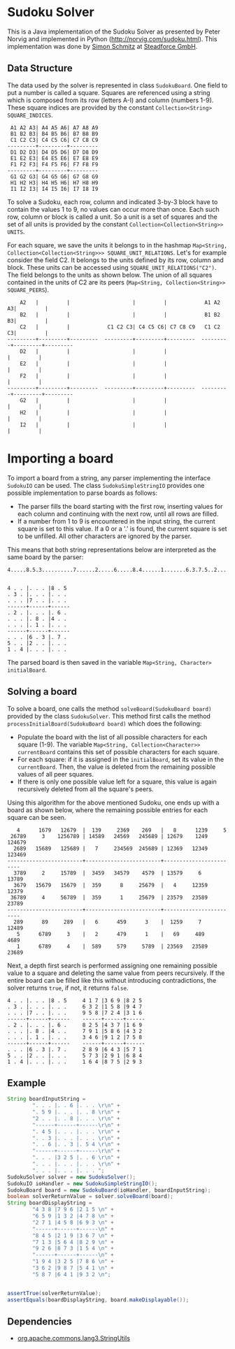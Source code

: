 # Sudoku Solver

This is a Java implementation of the Sudoku Solver as presented by Peter Norvig
and implemented in Python (http://norvig.com/sudoku.html). This implementation
was done by [Simon Schmitz](mailto:simon.schmitz@steadforce.com) at [Steadforce GmbH](https://steadforce.com/).

## Data Structure

The data used by the solver is represented in class `SudokuBoard`.
One field to put a number is called a square. Squares are referenced using a string
which is composed from its row (letters A-I) and column (numbers 1-9).
These square indices are provided by the constant
`Collection<String> SQUARE_INDICES`.

```
 A1 A2 A3| A4 A5 A6| A7 A8 A9
 B1 B2 B3| B4 B5 B6| B7 B8 B9
 C1 C2 C3| C4 C5 C6| C7 C8 C9
---------+---------+---------
 D1 D2 D3| D4 D5 D6| D7 D8 D9
 E1 E2 E3| E4 E5 E6| E7 E8 E9
 F1 F2 F3| F4 F5 F6| F7 F8 F9
---------+---------+---------
 G1 G2 G3| G4 G5 G6| G7 G8 G9
 H1 H2 H3| H4 H5 H6| H7 H8 H9
 I1 I2 I3| I4 I5 I6| I7 I8 I9
```

To solve a Sudoku, each row, column and indicated 3-by-3 block have to contain
the values 1 to 9, no values can occur more than once. Each such row, column or block
is called a unit. So a unit is a set of squares and the set of all units
is provided by the constant `Collection<Collection<String>> UNITS`.

For each square, we save the units it belongs to in the hashmap
`Map<String, Collection<Collection<String>>> SQUARE_UNIT_RELATIONS`.
Let's for example consider the field C2. It belongs to the units defined by its row,
column and block. These units can be accessed using `SQUARE_UNIT_RELATIONS("C2")`.
The field belongs to the units as shown below.
The union of all squares contained in the units of C2 are its peers
(`Map<String, Collection<String>> SQUARE_PEERS`).

```
    A2   |         |                    |         |            A1 A2 A3|         |         
    B2   |         |                    |         |            B1 B2 B3|         |         
    C2   |         |            C1 C2 C3| C4 C5 C6| C7 C8 C9   C1 C2 C3|         |         
---------+---------+---------  ---------+---------+---------  ---------+---------+---------
    D2   |         |                    |         |                    |         |         
    E2   |         |                    |         |                    |         |         
    F2   |         |                    |         |                    |         |         
---------+---------+---------  ---------+---------+---------  ---------+---------+---------
    G2   |         |                    |         |                    |         |         
    H2   |         |                    |         |                    |         |         
    I2   |         |                    |         |                    |         |         
```

# Importing a board

To import a board from a string, any parser implementing the interface `SudokuIO`
can be used. The class `SudokuSimpleStringIO` provides one possible implementation
to parse boards as follows:
* The parser fills the board starting with the first row, inserting values for each column
and continuing with the next row, until all rows are filled.
* If a number from 1 to 9 is encountered in the input string,
the current square is set to this value. If a 0 or a '.' is found,
the current square is set to be unfilled.
All other characters are ignored by the parser.

This means that both string representations below are interpreted as the same board by the
parser:
```
4.....8.5.3..........7......2.....6.....8.4......1.......6.3.7.5..2.....1.4......


4 . . |. . . |8 . 5 
. 3 . |. . . |. . . 
. . . |7 . . |. . . 
------+------+------
. 2 . |. . . |. 6 . 
. . . |. 8 . |4 . . 
. . . |. 1 . |. . . 
------+------+------
. . . |6 . 3 |. 7 . 
5 . . |2 . . |. . . 
1 . 4 |. . . |. . . 
```

The parsed board is then saved in the variable `Map<String, Character> initialBoard`.

## Solving a board

To solve a board, one calls the method `solveBoard(SudokuBoard board)` provided
by the class `SudokuSolver`. This method first calls the method `processInitialBoard(SudokuBoard board)` which does the following:
* Populate the board with the list of all possible characters for each square (1-9).
The variable `Map<String, Collection<Character>> currentBoard` contains this set
of possible characters for each square.
* For each square: if it is assigned in the `initialBoard`,
set its value in the `currentBoard`. Then, the value is deleted from the remaining possible
values of all peer squares.
* If there is only one possible value left for a square,
this value is again recursively deleted from all the square's peers.

Using this algorithm for the above mentioned Sudoku, one ends up with a board as shown
below, where the remaining possible entries for each square can be seen.

```
   4      1679   12679  |  139     2369    269   |   8      1239     5    
 26789     3    1256789 | 14589   24569   245689 | 12679    1249   124679 
  2689   15689   125689 |   7     234569  245689 | 12369   12349   123469 
------------------------+------------------------+------------------------
  3789     2     15789  |  3459   34579    4579  | 13579     6     13789  
  3679   15679   15679  |  359      8     25679  |   4     12359   12379  
 36789     4     56789  |  359      1     25679  | 23579   23589   23789  
------------------------+------------------------+------------------------
  289      89     289   |   6      459      3    |  1259     7     12489  
   5      6789     3    |   2      479      1    |   69     489     4689  
   1      6789     4    |  589     579     5789  | 23569   23589   23689  
```

Next, a depth first search is performed assigning one remaining possible value to a square
and deleting the same value from peers recursively. If the entire board can be filled like
this without introducing contradictions, the solver returns `true`,
if not, it returns `false`.

```
4 . . |. . . |8 . 5     4 1 7 |3 6 9 |8 2 5 
. 3 . |. . . |. . .     6 3 2 |1 5 8 |9 4 7
. . . |7 . . |. . .     9 5 8 |7 2 4 |3 1 6 
------+------+------    ------+------+------
. 2 . |. . . |. 6 .     8 2 5 |4 3 7 |1 6 9 
. . . |. 8 . |4 . .     7 9 1 |5 8 6 |4 3 2 
. . . |. 1 . |. . .     3 4 6 |9 1 2 |7 5 8 
------+------+------    ------+------+------
. . . |6 . 3 |. 7 .     2 8 9 |6 4 3 |5 7 1 
5 . . |2 . . |. . .     5 7 3 |2 9 1 |6 8 4 
1 . 4 |. . . |. . .     1 6 4 |8 7 5 |2 9 3 
```

## Example

```Java
String boardInputString =
        ". . . |. . 6 |. . . \r\n" + 
        ". 5 9 |. . . |. . 8 \r\n" + 
        "2 . . |. . 8 |. . . \r\n" + 
        "------+------+------\r\n" + 
        ". 4 5 |. . . |. . . \r\n" + 
        ". . 3 |. . . |. . . \r\n" + 
        ". . 6 |. . 3 |. 5 4 \r\n" + 
        "------+------+------\r\n" + 
        ". . . |3 2 5 |. . 6 \r\n" + 
        ". . . |. . . |. . . \r\n" + 
        ". . . |. . . |. . . ";
SudokuSolver solver = new SudokuSolver();
SudokuIO ioHandler = new SudokuSimpleStringIO();
SudokuBoard board = new SudokuBoard(ioHandler, boardInputString);
boolean solverReturnValue = solver.solveBoard(board);
String boardDisplayString =
        "4 3 8 |7 9 6 |2 1 5 \n" + 
        "6 5 9 |1 3 2 |4 7 8 \n" + 
        "2 7 1 |4 5 8 |6 9 3 \n" + 
        "------+------+------\n" + 
        "8 4 5 |2 1 9 |3 6 7 \n" + 
        "7 1 3 |5 6 4 |8 2 9 \n" + 
        "9 2 6 |8 7 3 |1 5 4 \n" + 
        "------+------+------\n" + 
        "1 9 4 |3 2 5 |7 8 6 \n" + 
        "3 6 2 |9 8 7 |5 4 1 \n" + 
        "5 8 7 |6 4 1 |9 3 2 \n";


assertTrue(solverReturnValue);
assertEquals(boardDisplayString, board.makeDisplayable());
```

## Dependencies

* [org.apache.commons.lang3.StringUtils](https://commons.apache.org/proper/commons-lang/download_lang.cgi)
